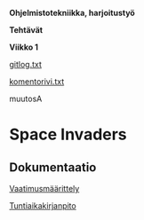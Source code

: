 **Ohjelmistotekniikka, harjoitustyö**

**Tehtävät**

**Viikko 1**

[gitlog.txt](https://github.com/ngaphi/ot-harjoitustyo/blob/master/laskarit/viikko1/gitlog.txt)

[komentorivi.txt](https://github.com/ngaphi/ot-harjoitustyo/blob/master/laskarit/viikko1/komentorivi.txt)

muutosA

# Space Invaders

## Dokumentaatio

[Vaatimusmäärittely](https://github.com/ngaphi/ot-harjoitustyo/blob/master/dokumentaatio/vaatimusmaarittely.md)

[Tuntiaikakirjanpito](https://github.com/ngaphi/ot-harjoitustyo/blob/master/dokumentaatio/tuntikirjanpito.md)
